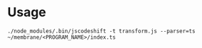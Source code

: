 # Usage

```
./node_modules/.bin/jscodeshift -t transform.js --parser=ts ~/membrane/<PROGRAM_NAME>/index.ts
```
